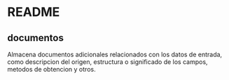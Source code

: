 # README
## documentos

Almacena documentos adicionales relacionados con los datos de entrada, como descripcion del origen, 
estructura o significado de los campos, metodos de obtencion y otros.
